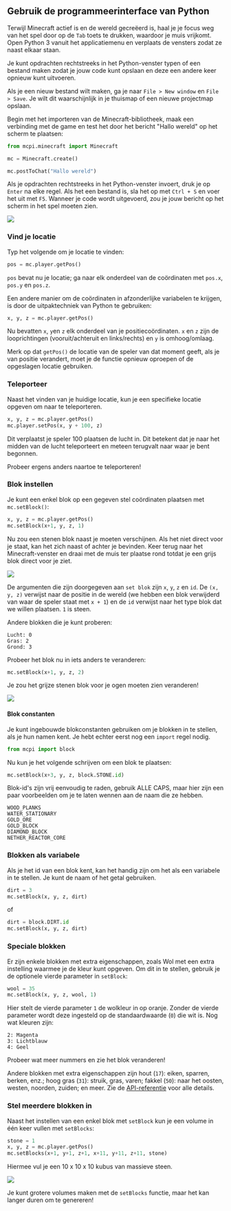 ## Gebruik de programmeerinterface van Python

Terwijl Minecraft actief is en de wereld gecreëerd is, haal je je focus weg van het spel door op de `Tab` toets te drukken, waardoor je muis vrijkomt. Open Python 3 vanuit het applicatiemenu en verplaats de vensters zodat ze naast elkaar staan.

Je kunt opdrachten rechtstreeks in het Python-venster typen of een bestand maken zodat je jouw code kunt opslaan en deze een andere keer opnieuw kunt uitvoeren.

Als je een nieuw bestand wilt maken, ga je naar `File > New window` en `File > Save`. Je wilt dit waarschijnlijk in je thuismap of een nieuwe projectmap opslaan.

Begin met het importeren van de Minecraft-bibliotheek, maak een verbinding met de game en test het door het bericht "Hallo wereld" op het scherm te plaatsen:

```python
from mcpi.minecraft import Minecraft 

mc = Minecraft.create() 

mc.postToChat("Hallo wereld")
```

Als je opdrachten rechtstreeks in het Python-venster invoert, druk je op `Enter` na elke regel. Als het een bestand is, sla het op met `Ctrl + S` en voer het uit met `F5`. Wanneer je code wordt uitgevoerd, zou je jouw bericht op het scherm in het spel moeten zien.

![](images/helloworld.gif)

### Vind je locatie

Typ het volgende om je locatie te vinden:

```python
pos = mc.player.getPos()
```

`pos` bevat nu je locatie; ga naar elk onderdeel van de coördinaten met `pos.x`, `pos.y` en `pos.z`.

Een andere manier om de coördinaten in afzonderlijke variabelen te krijgen, is door de uitpaktechniek van Python te gebruiken:

```python
x, y, z = mc.player.getPos()
```

Nu bevatten `x`, `y`en `z` elk onderdeel van je positiecoördinaten. `x` en `z` zijn de looprichtingen (vooruit/achteruit en links/rechts) en `y` is omhoog/omlaag.

Merk op dat `getPos()` de locatie van de speler van dat moment geeft, als je van positie verandert, moet je de functie opnieuw oproepen of de opgeslagen locatie gebruiken.

### Teleporteer

Naast het vinden van je huidige locatie, kun je een specifieke locatie opgeven om naar te teleporteren.

```python
x, y, z = mc.player.getPos()
mc.player.setPos(x, y + 100, z)
```

Dit verplaatst je speler 100 plaatsen de lucht in. Dit betekent dat je naar het midden van de lucht teleporteert en meteen terugvalt naar waar je bent begonnen.

Probeer ergens anders naartoe te teleporteren!

### Blok instellen

Je kunt een enkel blok op een gegeven stel coördinaten plaatsen met `mc.setBlock()`:

```python
x, y, z = mc.player.getPos()
mc.setBlock(x+1, y, z, 1)
```

Nu zou een stenen blok naast je moeten verschijnen. Als het niet direct voor je staat, kan het zich naast of achter je bevinden. Keer terug naar het Minecraft-venster en draai met de muis ter plaatse rond totdat je een grijs blok direct voor je ziet.

![](images/mcpi-setblock.png)

De argumenten die zijn doorgegeven aan `set blok` zijn `x`, `y`, `z` en `id`. De `(x, y, z)` verwijst naar de positie in de wereld (we hebben een blok verwijderd van waar de speler staat met `x + 1`) en de `id` verwijst naar het type blok dat we willen plaatsen. `1` is steen.

Andere blokken die je kunt proberen:

    Lucht: 0
    Gras: 2
    Grond: 3
    

Probeer het blok nu in iets anders te veranderen:

```python
mc.setBlock(x+1, y, z, 2)
```

Je zou het grijze stenen blok voor je ogen moeten zien veranderen!

![](images/mcpi-setblock2.png)

#### Blok constanten

Je kunt ingebouwde blokconstanten gebruiken om je blokken in te stellen, als je hun namen kent. Je hebt echter eerst nog een `import` regel nodig.

```python
from mcpi import block
```

Nu kun je het volgende schrijven om een blok te plaatsen:

```python
mc.setBlock(x+3, y, z, block.STONE.id)
```

Blok-id's zijn vrij eenvoudig te raden, gebruik ALLE CAPS, maar hier zijn een paar voorbeelden om je te laten wennen aan de naam die ze hebben.

    WOOD_PLANKS
    WATER_STATIONARY
    GOLD_ORE
    GOLD_BLOCK
    DIAMOND_BLOCK
    NETHER_REACTOR_CORE
    

### Blokken als variabele

Als je het id van een blok kent, kan het handig zijn om het als een variabele in te stellen. Je kunt de naam of het getal gebruiken.

```python
dirt = 3
mc.setBlock(x, y, z, dirt)
```

of

```python
dirt = block.DIRT.id
mc.setBlock(x, y, z, dirt)
```

### Speciale blokken

Er zijn enkele blokken met extra eigenschappen, zoals Wol met een extra instelling waarmee je de kleur kunt opgeven. Om dit in te stellen, gebruik je de optionele vierde parameter in `setBlock`:

```python
wool = 35
mc.setBlock(x, y, z, wool, 1)
```

Hier stelt de vierde parameter `1` de wolkleur in op oranje. Zonder de vierde parameter wordt deze ingesteld op de standaardwaarde (`0`) die wit is. Nog wat kleuren zijn:

    2: Magenta
    3: Lichtblauw
    4: Geel
    

Probeer wat meer nummers en zie het blok veranderen!

Andere blokken met extra eigenschappen zijn hout (`17`): eiken, sparren, berken, enz.; hoog gras (`31`): struik, gras, varen; fakkel (`50`): naar het oosten, westen, noorden, zuiden; en meer. Zie de [API-referentie](http://www.stuffaboutcode.com/p/minecraft-api-reference.html) voor alle details.

### Stel meerdere blokken in

Naast het instellen van een enkel blok met `setBlock` kun je een volume in één keer vullen met `setBlocks`:

```python
stone = 1
x, y, z = mc.player.getPos()
mc.setBlocks(x+1, y+1, z+1, x+11, y+11, z+11, stone)
```

Hiermee vul je een 10 x 10 x 10 kubus van massieve steen.

![](images/mcpi-setblocks.png)

Je kunt grotere volumes maken met de `setBlocks` functie, maar het kan langer duren om te genereren!